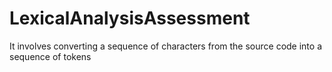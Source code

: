 # LexicalAnalysisAssessment
It involves converting a sequence of characters from the source code into a sequence of tokens
